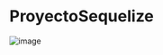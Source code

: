# ProyectoSequelize

![image](https://github.com/user-attachments/assets/f96e7558-fa1f-4546-bb89-42efd4debfba)
